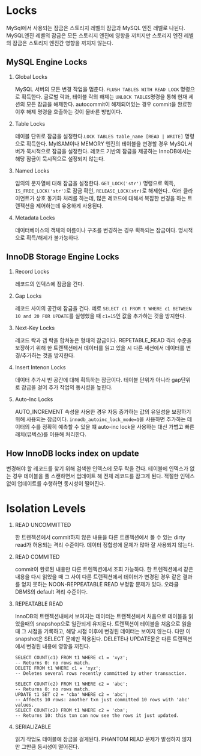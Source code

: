 # Locks

MySql에서 사용되는 잠금은 스토리지 레벨의 잠금과 MySQL 엔진 레벨로 나뉜다. MySQL엔진 레벨의 잠금은 모든 스토리지 엔진에 영향을 끼치지만 스토리지 엔진 레벨의 잠금은 스토리지 엔진간 영향을 끼치지 않는다.

## MySQL Engine Locks

1. Global Locks

    MySQL 서버의 모든 변경 작업을 멈춘다. `FLUSH TABLES WITH READ LOCK` 명령으로 획득한다. 글로벌 락과, 테이블 락의 해제는 `UNLOCK TABLES`명령을 통해 현재 세션의 모든 잠금을 해제한다. autocommit이 해제되어있는 경우 commit을 완료한 이후 해제 명령을 호출하는 것이 올바른 방법이다.

1. Table Locks

    테이블 단위로 잠금을 설정한다.`LOCK TABLES table_name [READ | WRITE]` 명령으로 획득한다. MyISAM이나  MEMORY 엔진의 테이블을 변경할 경우 MySQL서버가 묵시적으로 잠금을 설정한다. 레코드 기반의 잠금을 제공하는 InnoDB에서는 해당 잠금이 묵시적으로 설정되지 않는다.

1. Named Locks

    임의의 문자열에 대해 잠금을 설정한다. `GET_LOCK('str')` 명령으로 획득, `IS_FREE_LOCK('str')`로 잠금 확인, `RELEASE_LOCK(str)`로 해제한다.. 여러 클라이언트가 상호 동기화 처리를 하는데, 많은 레코드에 대해서 복잡한 변경을 하는 트랜젝션을 제어하는데 유용하게 사용된다.

1. Metadata Locks

    데이터베이스의 객체의 이름이나 구조를 변경하는 경우 획득되는 잠금이다. 명시적으로 획득/해제가 불가능하다.

## InnoDB Storage Engine Locks

 1. Record Locks

    레코드의 인덱스에 잠금을 건다.

1. Gap Locks

    레코드 사이의 공간에 잠금을 건다. 예로 `SELECT c1 FROM t WHERE c1 BETWEEN 10 and 20 FOR UPDATE`를 실행했을 때 `c1=15`인 값을 추가하는 것을 방지한다.

1. Next-Key Locks

    레코드 락과 갭 락을 합쳐놓은 형태의 잠금이다. REPETABLE_READ 격리 수준을 보장하기 위해 한 트랜젝션에서 데이터를 읽고 있을 시 다른 세션에서 데이터를 변경/추가하는 것을 방지한다.

1. Insert Intenon Locks

    데이터 추가시 빈 공간에 대해 획득하는 잠금이다. 테이블 단위가 아니라 gap단위로 잠금을 걸어 추가 작업의 동시성을 높힌다.

1. Auto-Inc Locks

    AUTO_INCREMENT 속성을 사용한 경우 자동 증가하는 값의 유일성을 보장하기 위해 사용되는 잠금이다. `innodb_autoinc_lock_mode=1`을 사용하면 추가하는 데이터의 수를 정확히 예측할 수 있을 떄 auto-inc lock을 사용하는 대신 가볍고 빠른 래치(뮤텍스)를 이용해 처리한다.

## How InnoDB locks index on update

변경해야 할 레코드를 찾기 위해 검색한 인덱스에 모두 락을 건다. 테이블에 인덱스가 없는 경우 테이블을 풀 스캔하면서 업데이트 해 전체 레코드를 잠그게 된다. 적절한 인덱스 없이 업데이트를 수행하면 동시성이 떨어진다.

# Isolation Levels

1. READ UNCOMMITTED

    한 트렌젝션에서 commit하지 않은 내용을 다른 트렌젝션에서 볼 수 있는 dirty read가 허용되는 격리 수준이다. 데이터 정합성에 문제가 많아 잘 사용되지 않는다.

1. READ COMMITED

    commit이 완료된 내용만 다른 트렌젝션에서 조회 가능하다. 한 트렌젝션에서 같은 내용을 다시 읽었을 때 그 사이 다른 트랜젝션에서 데이터가 변경된 경우 같은 결과를 얻지 못하는 NOON-REPPEATABLE READ 부정합 문제가 있다. 오라클 DBMS의 default 격리 수준이다.

1. REPEATABLE READ

    InnoDB의 트랜젝션내에서 보여지는 데이터는 트랜젝션에서 처음으로 테이블을 읽었을때의 snapshop으로 일관되게 유지된다. 트랜젝션이 테이블을 처음으로 읽을 때 그 시점을 기록하고, 해당 시점 이후에 변경된 데이터는 보이지 않는다. 다만 이 snapshot은 SELECT 문에만 적용된다. DELETE나 UPDATE문은 다른 트랜젝션에서 변경된 내용에 영향을 끼친다.
    ```
    SELECT COUNT(c1) FROM t1 WHERE c1 = 'xyz';
    -- Returns 0: no rows match.
    DELETE FROM t1 WHERE c1 = 'xyz';
    -- Deletes several rows recently committed by other transaction.

    SELECT COUNT(c2) FROM t1 WHERE c2 = 'abc';
    -- Returns 0: no rows match.
    UPDATE t1 SET c2 = 'cba' WHERE c2 = 'abc';
    -- Affects 10 rows: another txn just committed 10 rows with 'abc' values.
    SELECT COUNT(c2) FROM t1 WHERE c2 = 'cba';
    -- Returns 10: this txn can now see the rows it just updated.
    ```

1. SERIALIZABLE

    읽기 작업도 테이블에 잠금을 걸게된다. PHANTOM READ 문제가 발생하지 않지만 그만큼 동시성이 떨어진다.